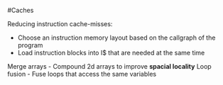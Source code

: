 #Caches 

Reducing instruction cache-misses:
- Choose an instruction memory layout based on the callgraph of the program
- Load instruction blocks into I$ that are needed at the same time

Merge arrays - Compound 2d arrays to improve **spacial locality**
Loop fusion - Fuse loops that access the same variables
